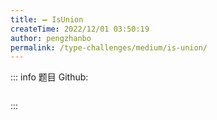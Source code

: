 ```yaml
---
title: ➖ IsUnion
createTime: 2022/12/01 03:50:19
author: pengzhanbo
permalink: /type-challenges/medium/is-union/
---
```


::: info 题目
Github: []()

```ts

```

:::
